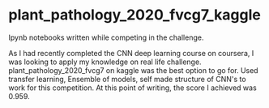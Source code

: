 # plant_pathology_2020_fvcg7_kaggle
Ipynb notebooks written while competing in the challenge.

As I had recently completed the CNN deep learning course on coursera, I was looking to apply my knowledge on real life challenge.
plant_pathology_2020_fvcg7 on kaggle was the best option to go for.
Used transfer learning, Ensemble of models, self made structure of CNN's to work for this competition.
At this point of writing, the score I achieved was 0.959.
